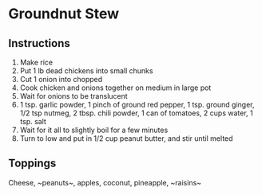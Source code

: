 # Groundnut Stew

## Instructions

1. Make rice
1. Put 1 lb dead chickens into small chunks
1. Cut 1 onion into chopped
1. Cook chicken and onions together on medium in large pot
1. Wait for onions to be translucent
1. 1 tsp. garlic powder, 1 pinch of ground red pepper, 1 tsp. ground ginger, 1/2 tsp nutmeg, 2 tbsp. chili powder, 1 can of tomatoes, 2 cups water, 1 tsp. salt
1. Wait for it all to slightly boil for a few minutes
1. Turn to low and put in 1/2 cup peanut butter, and stir until melted

## Toppings

Cheese, ~peanuts~, apples, coconut, pineapple, ~raisins~
